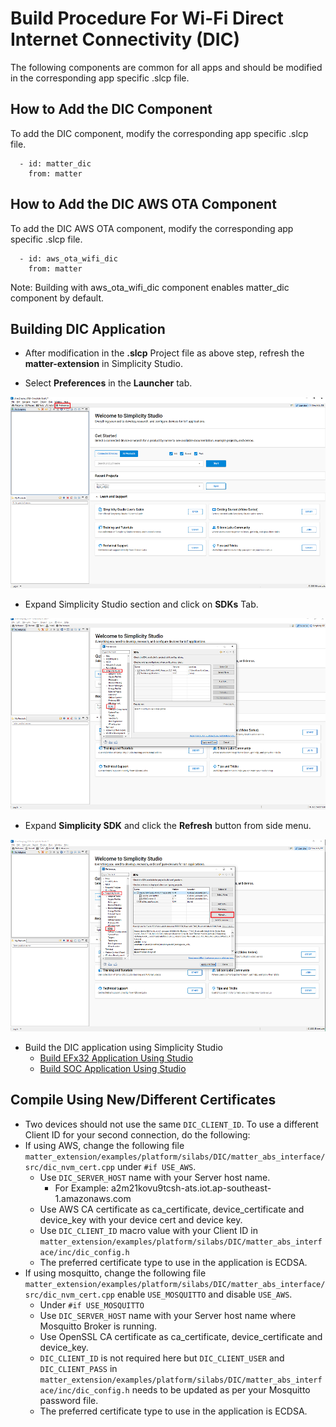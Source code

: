 # Build Procedure For Wi-Fi Direct Internet Connectivity (DIC)

The following components are common for all apps and should be modified in the corresponding app specific .slcp file.

## How to Add the DIC Component

To add the DIC component, modify the corresponding app specific .slcp file.

```shell
  - id: matter_dic
    from: matter
```

## How to Add the DIC AWS OTA Component

To add the DIC AWS OTA component, modify the corresponding app specific .slcp file.

```shell
  - id: aws_ota_wifi_dic
    from: matter
```

Note: Building with aws_ota_wifi_dic component enables matter_dic component by default.

## Building DIC Application

- After modification in the **.slcp** Project file as above step, refresh the **matter-extension** in Simplicity Studio.

- Select **Preferences** in the **Launcher** tab.

 ![Select Preferences](images/select-preferences.png)

- Expand Simplicity Studio section and click on **SDKs** Tab.

 ![Select SDK](images/select-studio-sdk-option.png)

- Expand **Simplicity SDK** and click the **Refresh** button from side menu.

 ![Select Refresh](images/select-refresh-option.png)

- Build the DIC application using Simplicity Studio
  - [Build EFx32 Application Using Studio](/matter/<docspace-docleaf-version>/matter-wifi-run-demo/build-efx32-application-using-studio)
  - [Build SOC Application Using Studio](/matter/<docspace-docleaf-version>/matter-wifi-run-demo/build-soc-application-using-studio)

## Compile Using New/Different Certificates

- Two devices should not use the same `DIC_CLIENT_ID`. To use a different Client ID for your second connection, do the following:
- If using AWS, change the following file `matter_extension/examples/platform/silabs/DIC/matter_abs_interface/src/dic_nvm_cert.cpp` under `#if USE_AWS`.
  - Use `DIC_SERVER_HOST` name with your Server host name.
    - For Example: a2m21kovu9tcsh-ats.iot.ap-southeast-1.amazonaws.com
  - Use AWS CA certificate as ca_certificate, device_certificate and device_key with your device cert and device key.
  - Use `DIC_CLIENT_ID` macro value with your Client ID in `matter_extension/examples/platform/silabs/DIC/matter_abs_interface/inc/dic_config.h`
  - The preferred certificate type to use in the application is ECDSA.
- If using mosquitto, change the following file `matter_extension/examples/platform/silabs/DIC/matter_abs_interface/src/dic_nvm_cert.cpp` enable `USE_MOSQUITTO` and disable `USE_AWS`.
  - Under `#if USE_MOSQUITTO`
  - Use `DIC_SERVER_HOST` name with your Server host name where Mosquitto Broker is running.
  - Use OpenSSL CA certificate as ca_certificate, device_certificate and device_key.
  - `DIC_CLIENT_ID` is not required here but `DIC_CLIENT_USER` and `DIC_CLIENT_PASS` in `matter_extension/examples/platform/silabs/DIC/matter_abs_interface/inc/dic_config.h` needs to be updated as per your Mosquitto password file.
  - The preferred certificate type to use in the application is ECDSA.
